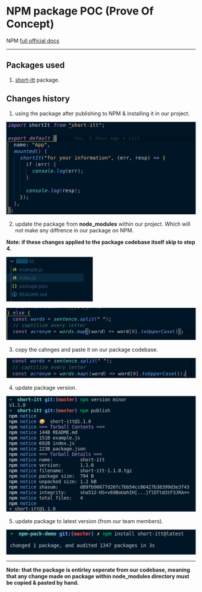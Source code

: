 # NPM package POC (Prove Of Concept)

NPM [full official docs](https://docs.npmjs.com/packages-and-modules)

---

## Packages used

1. [short-itt](https://github.com/safwat-fathi/short-itt) package.

## Changes history

1. using the package after publishing to NPM & installing it in our project.

![using package](./screenshots/using-package.png)

2. update the package from **node_modules** within our project. Which will not make any diffrence in our package on NPM.

**Note: if these changes applied to the package codebase itself skip to step 4.**

![edit the package 1](./screenshots/edit-the-pack-1.png)

![edit the package 2](./screenshots/edit-the-pack-2.png)

3. copy the cahnges and paste it on our package codebase.

![edit the package](./screenshots/update-the-pack-in-main-codebase.png)

4. update package version.

![update package version](./screenshots/update-pack-version.png)

5. update package to latest version (from our team members).

![update pack to latest](./screenshots/update-pack-to-latest.png)

---

**Note: that the package is entirley seperate from our codebase, meaning that any change made on package within node_modules directory must be copied & pasted by hand.**
